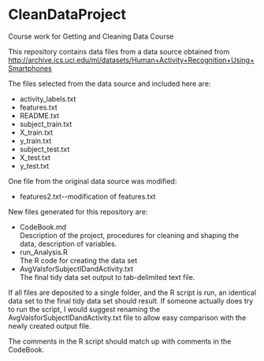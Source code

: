 # CleanDataProject
Course work for Getting and Cleaning Data Course

This repository contains data files from a data source obtained from 
http://archive.ics.uci.edu/ml/datasets/Human+Activity+Recognition+Using+Smartphones 

The files selected from the data source and included here are:  
  * activity_labels.txt  
  * features.txt  
  * README.txt  
  * subject_train.txt  
  * X_train.txt  
  * y_train.txt  
  * subject_test.txt  
  * X_test.txt  
  * y_test.txt  

One file from the original data source was modified:  
  * features2.txt--modification of features.txt

New files generated for this repository are:  
  * CodeBook.md  
    Description of the project, procedures for cleaning and shaping the data, description of variables.  
  * run_Analysis.R  
    The R code for creating the data set  
  * AvgValsforSubjectIDandActivity.txt	
    The final tidy data set output to tab-delimited text file.


If all files are deposited to a single folder, and the R script is run, an identical data set to the final tidy data set should result.
If someone actually does try to run the script, I would suggest renaming the AvgValsforSubjectIDandActivity.txt file to allow easy comparison with the newly created output file.

The comments in the R script should match up with comments in the CodeBook.
